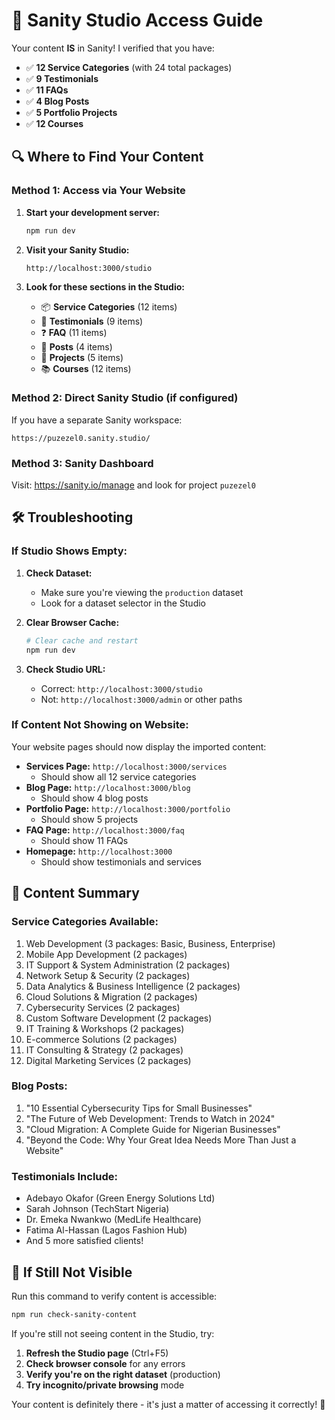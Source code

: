 # 🎯 Sanity Studio Access Guide

Your content **IS** in Sanity! I verified that you have:
- ✅ **12 Service Categories** (with 24 total packages)
- ✅ **9 Testimonials**
- ✅ **11 FAQs** 
- ✅ **4 Blog Posts**
- ✅ **5 Portfolio Projects**
- ✅ **12 Courses**

## 🔍 **Where to Find Your Content**

### **Method 1: Access via Your Website**
1. **Start your development server:**
   ```bash
   npm run dev
   ```

2. **Visit your Sanity Studio:**
   ```
   http://localhost:3000/studio
   ```

3. **Look for these sections in the Studio:**
   - 📦 **Service Categories** (12 items)
   - 💬 **Testimonials** (9 items)
   - ❓ **FAQ** (11 items)
   - 📰 **Posts** (4 items)
   - 💼 **Projects** (5 items)
   - 📚 **Courses** (12 items)

### **Method 2: Direct Sanity Studio (if configured)**
If you have a separate Sanity workspace:
```
https://puzezel0.sanity.studio/
```

### **Method 3: Sanity Dashboard**
Visit: https://sanity.io/manage and look for project `puzezel0`

## 🛠️ **Troubleshooting**

### **If Studio Shows Empty:**

1. **Check Dataset:**
   - Make sure you're viewing the `production` dataset
   - Look for a dataset selector in the Studio

2. **Clear Browser Cache:**
   ```bash
   # Clear cache and restart
   npm run dev
   ```

3. **Check Studio URL:**
   - Correct: `http://localhost:3000/studio`
   - Not: `http://localhost:3000/admin` or other paths

### **If Content Not Showing on Website:**

Your website pages should now display the imported content:

- **Services Page:** `http://localhost:3000/services` 
  - Should show all 12 service categories
- **Blog Page:** `http://localhost:3000/blog`
  - Should show 4 blog posts
- **Portfolio Page:** `http://localhost:3000/portfolio`
  - Should show 5 projects
- **FAQ Page:** `http://localhost:3000/faq`
  - Should show 11 FAQs
- **Homepage:** `http://localhost:3000`
  - Should show testimonials and services

## 🎨 **Content Summary**

### **Service Categories Available:**
1. Web Development (3 packages: Basic, Business, Enterprise)
2. Mobile App Development (2 packages)
3. IT Support & System Administration (2 packages)
4. Network Setup & Security (2 packages)
5. Data Analytics & Business Intelligence (2 packages)
6. Cloud Solutions & Migration (2 packages)
7. Cybersecurity Services (2 packages)
8. Custom Software Development (2 packages)
9. IT Training & Workshops (2 packages)
10. E-commerce Solutions (2 packages)
11. IT Consulting & Strategy (2 packages)
12. Digital Marketing Services (2 packages)

### **Blog Posts:**
1. "10 Essential Cybersecurity Tips for Small Businesses"
2. "The Future of Web Development: Trends to Watch in 2024"
3. "Cloud Migration: A Complete Guide for Nigerian Businesses"
4. "Beyond the Code: Why Your Great Idea Needs More Than Just a Website"

### **Testimonials Include:**
- Adebayo Okafor (Green Energy Solutions Ltd)
- Sarah Johnson (TechStart Nigeria)
- Dr. Emeka Nwankwo (MedLife Healthcare)
- Fatima Al-Hassan (Lagos Fashion Hub)
- And 5 more satisfied clients!

## 🚨 **If Still Not Visible**

Run this command to verify content is accessible:
```bash
npm run check-sanity-content
```

If you're still not seeing content in the Studio, try:

1. **Refresh the Studio page** (Ctrl+F5)
2. **Check browser console** for any errors
3. **Verify you're on the right dataset** (production)
4. **Try incognito/private browsing** mode

Your content is definitely there - it's just a matter of accessing it correctly! 🎉
